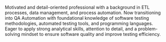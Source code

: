 Motivated and detail-oriented professional with a background in ETL processes, data management, and process automation. Now transitioning into QA Automation with foundational knowledge of software testing methodologies, automated testing tools, and programming languages. Eager to apply strong analytical skills, attention to detail, and a problem-solving mindset to ensure software quality and improve testing efficiency.

<!---
christoptimist/christoptimist is a ✨ special ✨ repository because its `README.md` (this file) appears on your GitHub profile.
You can click the Preview link to take a look at your changes.
--->
